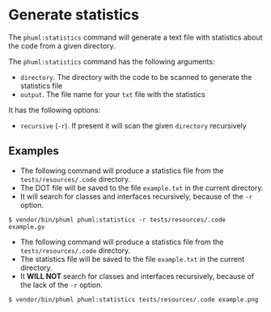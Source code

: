 # Generate statistics

The `phuml:statistics` command will generate a text file with statistics about the code from a given directory.

The `phuml:statistics` command has the following arguments:

* `directory`. The directory with the code to be scanned to generate the statistics file
* `output`. The file name for your `txt` file with the statistics

It has the following options:

* `recursive` (`-r`). If present it will scan the given `directory` recursively

## Examples

* The following command will produce a statistics file from the `tests/resources/.code` directory.
* The DOT file will be saved to the file `example.txt` in the current directory.
* It will search for classes and interfaces recursively, because of the `-r` option.

```
$ vendor/bin/phuml phuml:statistics -r tests/resources/.code example.gv
```

* The following command will produce a statistics file from the `tests/resources/.code` directory.
* The statistics file will be saved to the file `example.txt` in the current directory.
* It **WILL NOT** search for classes and interfaces recursively, because of the lack of the `-r` option.

```
$ vendor/bin/phuml phuml:statistics tests/resources/.code example.png
```

